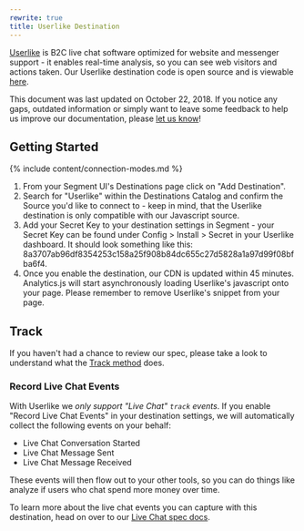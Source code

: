 ```yaml
---
rewrite: true
title: Userlike Destination
---
```


[Userlike](https://www.userlike.com/en/) is B2C live chat software optimized for website and messenger support - it enables real-time analysis, so you can see web visitors and actions taken. Our Userlike destination code is open source and is viewable [here](https://github.com/segment-integrations/analytics.js-integration-userlike).

This document was last updated on October 22, 2018. If you notice any gaps, outdated information or simply want to leave some feedback to help us improve our documentation, please [let us know](https://segment.com/help/contact)!

## Getting Started

{% include content/connection-modes.md %}

1. From your Segment UI's Destinations page click on "Add Destination".
2. Search for "Userlike" within the Destinations Catalog and confirm the Source you'd like to connect to - keep in mind, that the Userlike destination is only compatible with our Javascript source.
3. Add your Secret Key to your destination settings in Segment - your Secret Key can be found under Config > Install > Secret in your Userlike dashboard. It should look something like this: 8a3707ab96df8354253c158a25f908b84dc655c27d5828a1a97d99f08bfba6f4.
4. Once you enable the destination, our CDN is updated within 45 minutes. Analytics.js will start asynchronously loading Userlike's javascript onto your page. Please remember to remove Userlike's snippet from your page.

## Track
 If you haven't had a chance to review our spec, please take a look to understand what the [Track method](https://segment.com/docs/spec/track/) does.

### Record Live Chat Events

With Userlike we _only support "Live Chat" `track` events_. If you enable "Record Live Chat Events" in your destination settings, we will automatically collect the following events on your behalf:
* Live Chat Conversation Started
* Live Chat Message Sent
* Live Chat Message Received

These events will then flow out to your other tools, so you can do things like analyze if users who chat spend more money over time.

To learn more about the live chat events you can capture with this destination, head on over to our [Live Chat spec docs](/docs/spec/live-chat/).
